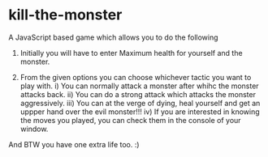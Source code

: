 # kill-the-monster

A JavaScript based game which allows you to do the following

1) Initially you will have to enter Maximum health for yourself and the monster.

2) From the given options you can choose whichever tactic you want to play with.
  i) You can normally attack a monster after whihc the monster attacks back.
  ii) You can do a strong attack which attacks the monster aggressively.
  iii) You can at the verge of dying, heal yourself and get an uppper hand over the evil monster!!!
  iv) If you are interested in knowing the moves you played, you can check them in the console of your window.

And BTW you have one extra life too. :)